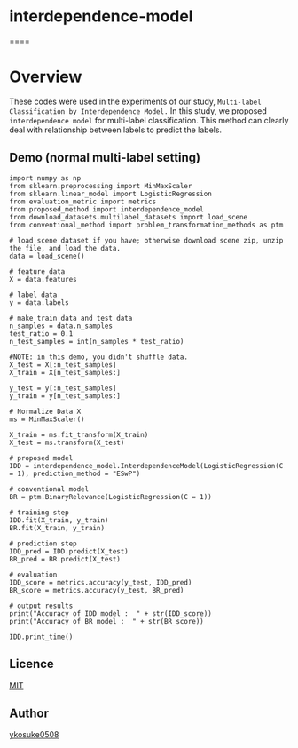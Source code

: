 # interdependence-model
====

# Overview
These codes were used in the experiments of our study, ``Multi-label Classification by Interdependence Model.``
In this study, we proposed ``interdependence model`` for multi-label classification. This method can clearly deal with relationship between labels to predict the labels.

## Demo (normal multi-label setting)

```
import numpy as np
from sklearn.preprocessing import MinMaxScaler
from sklearn.linear_model import LogisticRegression
from evaluation_metric import metrics
from proposed_method import interdependence_model
from download_datasets.multilabel_datasets import load_scene
from conventional_method import problem_transformation_methods as ptm

# load scene dataset if you have; otherwise download scene zip, unzip the file, and load the data.
data = load_scene()

# feature data
X = data.features

# label data
y = data.labels

# make train data and test data
n_samples = data.n_samples
test_ratio = 0.1
n_test_samples = int(n_samples * test_ratio)

#NOTE: in this demo, you didn't shuffle data.
X_test = X[:n_test_samples]
X_train = X[n_test_samples:]

y_test = y[:n_test_samples]
y_train = y[n_test_samples:]

# Normalize Data X
ms = MinMaxScaler()

X_train = ms.fit_transform(X_train)
X_test = ms.transform(X_test)

# proposed model
IDD = interdependence_model.InterdependenceModel(LogisticRegression(C = 1), prediction_method = "ESwP")

# conventional model
BR = ptm.BinaryRelevance(LogisticRegression(C = 1))

# training step
IDD.fit(X_train, y_train)
BR.fit(X_train, y_train)

# prediction step
IDD_pred = IDD.predict(X_test)
BR_pred = BR.predict(X_test)

# evaluation
IDD_score = metrics.accuracy(y_test, IDD_pred)
BR_score = metrics.accuracy(y_test, BR_pred)

# output results
print("Accuracy of IDD model :  " + str(IDD_score))
print("Accuracy of BR model :  " + str(BR_score))

IDD.print_time()
```

## Licence

[MIT](https://github.com/ykosuke0508/interdependence-model/blob/master/LICENSE)

## Author

[ykosuke0508](https://github.com/ykosuke0508)

